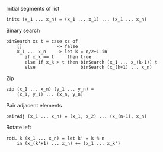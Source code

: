 

Initial segments of list
```
inits (x_1 ... x_n) = (x_1 ... x_1) ... (x_1 ... x_n)
```

Binary search
```
binSearch xs t = case xs of
	[]             -> false
	x_1 ... x_n    -> let k = n/2+1 in
	   if x_k == t     then true
	   else if x_k > t then binSearch (x_1 ... x_(k-1)) t
	   else                 binSearch (x_(k+1) ... x_n)
```

Zip
```
zip (x_1 ... x_n) (y_1 ... y_n) = 
    (x_1, y_1) ... (x_n, y_n)
```

Pair adjacent elements
```
pairAdj (x_1 ... x_n) = (x_1, x_2) ... (x_(n-1), x_n)
```

Rotate left
```
rotL k (x_1 ... x_n) = let k' = k % n
    in (x_(k'+1) ... x_n) ++ (x_1 ... x_k')
```